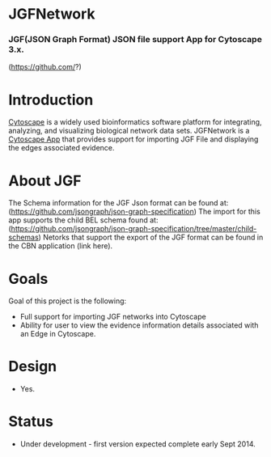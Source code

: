 # JGFNetwork
### JGF(JSON Graph Format) JSON file support App for Cytoscape 3.x.
(https://github.com/?)


Introduction
====

[Cytoscape](http://www.cytoscape.org/) is a widely used bioinformatics software platform for integrating, analyzing, and visualizing biological network data sets.  JGFNetwork is a [Cytoscape App](http://apps.cytoscape.org/) that provides support for importing JGF File and displaying the edges associated evidence.

About JGF
====

The Schema information for the JGF Json format can be found at: (https://github.com/jsongraph/json-graph-specification)
The import for this app supports the child BEL schema found at: (https://github.com/jsongraph/json-graph-specification/tree/master/child-schemas)
Netorks that support the export of the JGF format can be found in the CBN application (link here).


Goals
====
Goal of this project is the following:

* Full support for importing JGF networks into Cytoscape
* Ability for user to view the evidence information details associated with an Edge in Cytoscape.

Design
====
* Yes.

Status
====
* Under development - first version expected complete early Sept 2014.
